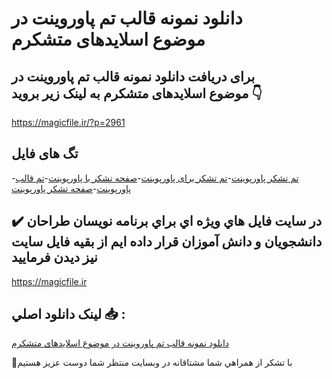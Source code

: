 # دانلود نمونه قالب تم پاوروینت در موضوع اسلایدهای متشکرم

## برای دریافت دانلود نمونه قالب تم پاوروینت در موضوع اسلایدهای متشکرم به لینک زیر بروید 👇

https://magicfile.ir/?p=2961

## تگ های فایل

-[تم تشکر پاورپوینت](https://magicfile.ir/product/%d9%82%d8%a7%d9%84%d8%a8-%d8%aa%d9%85-%d9%be%d8%a7%d9%88%d8%b1%d9%88%db%8c%d9%86%d8%aa-%d8%af%d8%b1-%d9%85%d9%88%d8%b6%d9%88%d8%b9%d8%a7%d8%b3%d9%84%d8%a7%db%8c%d8%af%d9%87%d8%a7%db%8c-%d9%85%d8%aa%d8%b4%da%a9%d8%b1%d9%85/)-[تم تشکر برای پاورپوینت](https://magicfile.ir/product/%d9%82%d8%a7%d9%84%d8%a8-%d8%aa%d9%85-%d9%be%d8%a7%d9%88%d8%b1%d9%88%db%8c%d9%86%d8%aa-%d8%af%d8%b1-%d9%85%d9%88%d8%b6%d9%88%d8%b9%d8%a7%d8%b3%d9%84%d8%a7%db%8c%d8%af%d9%87%d8%a7%db%8c-%d9%85%d8%aa%d8%b4%da%a9%d8%b1%d9%85/)-[صفحه تشکر با پاورپوینت](https://magicfile.ir/product/%d9%82%d8%a7%d9%84%d8%a8-%d8%aa%d9%85-%d9%be%d8%a7%d9%88%d8%b1%d9%88%db%8c%d9%86%d8%aa-%d8%af%d8%b1-%d9%85%d9%88%d8%b6%d9%88%d8%b9%d8%a7%d8%b3%d9%84%d8%a7%db%8c%d8%af%d9%87%d8%a7%db%8c-%d9%85%d8%aa%d8%b4%da%a9%d8%b1%d9%85/)-[تم قالب پاورپوینت](https://magicfile.ir/product/%d9%82%d8%a7%d9%84%d8%a8-%d8%aa%d9%85-%d9%be%d8%a7%d9%88%d8%b1%d9%88%db%8c%d9%86%d8%aa-%d8%af%d8%b1-%d9%85%d9%88%d8%b6%d9%88%d8%b9%d8%a7%d8%b3%d9%84%d8%a7%db%8c%d8%af%d9%87%d8%a7%db%8c-%d9%85%d8%aa%d8%b4%da%a9%d8%b1%d9%85/)-[صفحه تشکر پاورپوینت](https://magicfile.ir/product/%d9%82%d8%a7%d9%84%d8%a8-%d8%aa%d9%85-%d9%be%d8%a7%d9%88%d8%b1%d9%88%db%8c%d9%86%d8%aa-%d8%af%d8%b1-%d9%85%d9%88%d8%b6%d9%88%d8%b9%d8%a7%d8%b3%d9%84%d8%a7%db%8c%d8%af%d9%87%d8%a7%db%8c-%d9%85%d8%aa%d8%b4%da%a9%d8%b1%d9%85/)

## ✔️ در سايت فايل هاي ويژه اي براي برنامه نويسان طراحان دانشجويان و دانش آموزان قرار داده ايم از بقيه فايل سايت نيز ديدن فرماييد

https://magicfile.ir


## لينک دانلود اصلي 📥 :

[دانلود نمونه قالب تم پاوروینت در موضوع اسلایدهای متشکرم](https://magicfile.ir/product/%d9%82%d8%a7%d9%84%d8%a8-%d8%aa%d9%85-%d9%be%d8%a7%d9%88%d8%b1%d9%88%db%8c%d9%86%d8%aa-%d8%af%d8%b1-%d9%85%d9%88%d8%b6%d9%88%d8%b9%d8%a7%d8%b3%d9%84%d8%a7%db%8c%d8%af%d9%87%d8%a7%db%8c-%d9%85%d8%aa%d8%b4%da%a9%d8%b1%d9%85/) 


🙏با تشکر از همراهي شما مشتاقانه در وبسایت منتظر شما دوست عزیز هستیم

